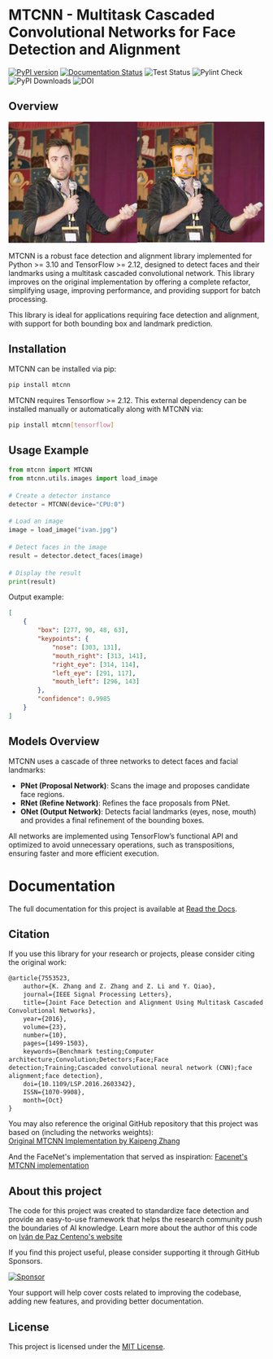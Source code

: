 # MTCNN - Multitask Cascaded Convolutional Networks for Face Detection and Alignment

[![PyPI version](https://badge.fury.io/py/mtcnn.svg)](https://badge.fury.io/py/mtcnn)
[![Documentation Status](https://readthedocs.org/projects/mtcnn/badge/?version=latest)](https://mtcnn.readthedocs.io/en/latest/?badge=latest)
![Test Status](https://github.com/ipazc/mtcnn/actions/workflows/tests.yml/badge.svg)
![Pylint Check](https://github.com/ipazc/mtcnn/actions/workflows/pylint.yml/badge.svg)
![PyPI Downloads](https://img.shields.io/pypi/dm/mtcnn)
![DOI](https://zenodo.org/badge/DOI/10.5281/zenodo.13901379.svg)


## Overview

![Example](resources/result.jpg)

MTCNN is a robust face detection and alignment library implemented for Python >= 3.10 and TensorFlow >= 2.12, designed to detect faces and their landmarks using a multitask cascaded convolutional network. This library improves on the original implementation by offering a complete refactor, simplifying usage, improving performance, and providing support for batch processing.

This library is ideal for applications requiring face detection and alignment, with support for both bounding box and landmark prediction.

## Installation

MTCNN can be installed via pip:

```bash
pip install mtcnn
```

MTCNN requires Tensorflow >= 2.12. This external dependency can be installed manually or automatically along with MTCNN via:

```bash
pip install mtcnn[tensorflow]
```

## Usage Example

```python
from mtcnn import MTCNN
from mtcnn.utils.images import load_image

# Create a detector instance
detector = MTCNN(device="CPU:0")

# Load an image
image = load_image("ivan.jpg")

# Detect faces in the image
result = detector.detect_faces(image)

# Display the result
print(result)
```

Output example:

```json
[
    {
        "box": [277, 90, 48, 63],
        "keypoints": {
            "nose": [303, 131],
            "mouth_right": [313, 141],
            "right_eye": [314, 114],
            "left_eye": [291, 117],
            "mouth_left": [296, 143]
        },
        "confidence": 0.9985
    }
]
```

## Models Overview

MTCNN uses a cascade of three networks to detect faces and facial landmarks:

- **PNet (Proposal Network)**: Scans the image and proposes candidate face regions. 
- **RNet (Refine Network)**: Refines the face proposals from PNet.
- **ONet (Output Network)**: Detects facial landmarks (eyes, nose, mouth) and provides a final refinement of the bounding boxes.

All networks are implemented using TensorFlow’s functional API and optimized to avoid unnecessary operations, such as transpositions, ensuring faster and more efficient execution.

# Documentation

The full documentation for this project is available at [Read the Docs](http://mtcnn.readthedocs.io/).


## Citation

If you use this library for your research or projects, please consider citing the original work:

```
@article{7553523,
    author={K. Zhang and Z. Zhang and Z. Li and Y. Qiao}, 
    journal={IEEE Signal Processing Letters}, 
    title={Joint Face Detection and Alignment Using Multitask Cascaded Convolutional Networks}, 
    year={2016}, 
    volume={23}, 
    number={10}, 
    pages={1499-1503}, 
    keywords={Benchmark testing;Computer architecture;Convolution;Detectors;Face;Face detection;Training;Cascaded convolutional neural network (CNN);face alignment;face detection}, 
    doi={10.1109/LSP.2016.2603342}, 
    ISSN={1070-9908}, 
    month={Oct}
}
```

You may also reference the original GitHub repository that this project was based on (including the networks weights):  
[Original MTCNN Implementation by Kaipeng Zhang](https://github.com/kpzhang93/MTCNN_face_detection_alignment/tree/master/code)

And the FaceNet's implementation that served as inspiration:
[Facenet's MTCNN implementation](https://github.com/davidsandberg/facenet/tree/master/src/align)

## About this project

The code for this project was created to standardize face detection and provide an easy-to-use framework that helps the research community push the boundaries of AI knowledge. Learn more about the author of this code on [Iván de Paz Centeno's website](https://ipazc.com)

If you find this project useful, please consider supporting it through GitHub Sponsors.

[![Sponsor](https://img.shields.io/badge/Sponsor-GitHub%20Sponsors-brightgreen)](https://github.com/sponsors/ipazc)

Your support will help cover costs related to improving the codebase, adding new features, and providing better documentation.

## License

This project is licensed under the [MIT License](LICENSE).
